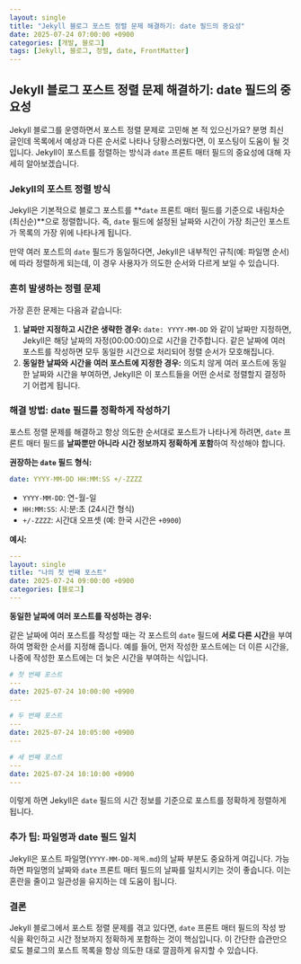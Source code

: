 ```yaml
---
layout: single
title: "Jekyll 블로그 포스트 정렬 문제 해결하기: date 필드의 중요성"
date: 2025-07-24 07:00:00 +0900
categories: [개발, 블로그]
tags: [Jekyll, 블로그, 정렬, date, FrontMatter]
---
```


## Jekyll 블로그 포스트 정렬 문제 해결하기: date 필드의 중요성

Jekyll 블로그를 운영하면서 포스트 정렬 문제로 고민해 본 적 있으신가요? 분명 최신 글인데 목록에서 예상과 다른 순서로 나타나 당황스러웠다면, 이 포스팅이 도움이 될 것입니다. Jekyll이 포스트를 정렬하는 방식과 `date` 프론트 매터 필드의 중요성에 대해 자세히 알아보겠습니다.

### Jekyll의 포스트 정렬 방식

Jekyll은 기본적으로 블로그 포스트를 **`date` 프론트 매터 필드를 기준으로 내림차순(최신순)**으로 정렬합니다. 즉, `date` 필드에 설정된 날짜와 시간이 가장 최근인 포스트가 목록의 가장 위에 나타나게 됩니다.

만약 여러 포스트의 `date` 필드가 동일하다면, Jekyll은 내부적인 규칙(예: 파일명 순서)에 따라 정렬하게 되는데, 이 경우 사용자가 의도한 순서와 다르게 보일 수 있습니다.

### 흔히 발생하는 정렬 문제

가장 흔한 문제는 다음과 같습니다:

1.  **날짜만 지정하고 시간은 생략한 경우:** `date: YYYY-MM-DD` 와 같이 날짜만 지정하면, Jekyll은 해당 날짜의 자정(00:00:00)으로 시간을 간주합니다. 같은 날짜에 여러 포스트를 작성하면 모두 동일한 시간으로 처리되어 정렬 순서가 모호해집니다.
2.  **동일한 날짜와 시간을 여러 포스트에 지정한 경우:** 의도치 않게 여러 포스트에 동일한 날짜와 시간을 부여하면, Jekyll은 이 포스트들을 어떤 순서로 정렬할지 결정하기 어렵게 됩니다.

### 해결 방법: date 필드를 정확하게 작성하기

포스트 정렬 문제를 해결하고 항상 의도한 순서대로 포스트가 나타나게 하려면, `date` 프론트 매터 필드를 **날짜뿐만 아니라 시간 정보까지 정확하게 포함**하여 작성해야 합니다.

**권장하는 `date` 필드 형식:**

```yaml
date: YYYY-MM-DD HH:MM:SS +/-ZZZZ
```

*   `YYYY-MM-DD`: 연-월-일
*   `HH:MM:SS`: 시:분:초 (24시간 형식)
*   `+/-ZZZZ`: 시간대 오프셋 (예: 한국 시간은 `+0900`)

**예시:**

```yaml
---
layout: single
title: "나의 첫 번째 포스트"
date: 2025-07-24 09:00:00 +0900
categories: [블로그]
---
```

**동일한 날짜에 여러 포스트를 작성하는 경우:**

같은 날짜에 여러 포스트를 작성할 때는 각 포스트의 `date` 필드에 **서로 다른 시간**을 부여하여 명확한 순서를 지정해 줍니다. 예를 들어, 먼저 작성한 포스트에는 더 이른 시간을, 나중에 작성한 포스트에는 더 늦은 시간을 부여하는 식입니다.

```yaml
# 첫 번째 포스트
---
date: 2025-07-24 10:00:00 +0900
---

# 두 번째 포스트
---
date: 2025-07-24 10:05:00 +0900
---

# 세 번째 포스트
---
date: 2025-07-24 10:10:00 +0900
---
```

이렇게 하면 Jekyll은 `date` 필드의 시간 정보를 기준으로 포스트를 정확하게 정렬하게 됩니다.

### 추가 팁: 파일명과 date 필드 일치

Jekyll은 포스트 파일명(`YYYY-MM-DD-제목.md`)의 날짜 부분도 중요하게 여깁니다. 가능하면 파일명의 날짜와 `date` 프론트 매터 필드의 날짜를 일치시키는 것이 좋습니다. 이는 혼란을 줄이고 일관성을 유지하는 데 도움이 됩니다.

### 결론

Jekyll 블로그에서 포스트 정렬 문제를 겪고 있다면, `date` 프론트 매터 필드의 작성 방식을 확인하고 시간 정보까지 정확하게 포함하는 것이 핵심입니다. 이 간단한 습관만으로도 블로그의 포스트 목록을 항상 의도한 대로 깔끔하게 유지할 수 있습니다.
